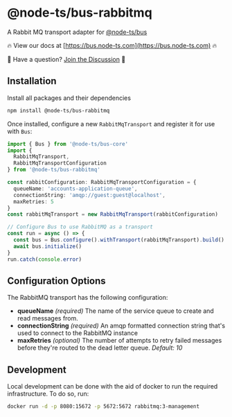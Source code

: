 # @node-ts/bus-rabbitmq

A Rabbit MQ transport adapter for [@node-ts/bus](https://bus.node-ts.com)

🔥 View our docs at [https://bus.node-ts.com](https://bus.node-ts.com) 🔥

🤔 Have a question? [Join the Discussion](https://github.com/node-ts/bus/discussions) 🤔

## Installation

Install all packages and their dependencies

```bash
npm install @node-ts/bus-rabbitmq
```

Once installed, configure a new `RabbitMqTransport` and register it for use with `Bus`:

```typescript
import { Bus } from '@node-ts/bus-core'
import {
  RabbitMqTransport,
  RabbitMqTransportConfiguration
} from '@node-ts/bus-rabbitmq'

const rabbitConfiguration: RabbitMqTransportConfiguration = {
  queueName: 'accounts-application-queue',
  connectionString: 'amqp://guest:guest@localhost',
  maxRetries: 5
}
const rabbitMqTransport = new RabbitMqTransport(rabbitConfiguration)

// Configure Bus to use RabbitMQ as a transport
const run = async () => {
  const bus = Bus.configure().withTransport(rabbitMqTransport).build()
  await bus.initialize()
}
run.catch(console.error)
```

## Configuration Options

The RabbitMQ transport has the following configuration:

- **queueName** _(required)_ The name of the service queue to create and read messages from.
- **connectionString** _(required)_ An amqp formatted connection string that's used to connect to the RabbitMQ instance
- **maxRetries** _(optional)_ The number of attempts to retry failed messages before they're routed to the dead letter queue. _Default: 10_

## Development

Local development can be done with the aid of docker to run the required infrastructure. To do so, run:

```bash
docker run -d -p 8080:15672 -p 5672:5672 rabbitmq:3-management
```
